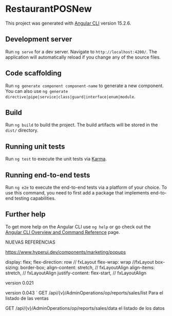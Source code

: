 # RestaurantPOSNew

This project was generated with [Angular CLI](https://github.com/angular/angular-cli) version 15.2.6.

## Development server

Run `ng serve` for a dev server. Navigate to `http://localhost:4200/`. The application will automatically reload if you change any of the source files.

## Code scaffolding

Run `ng generate component component-name` to generate a new component. You can also use `ng generate directive|pipe|service|class|guard|interface|enum|module`.

## Build

Run `ng build` to build the project. The build artifacts will be stored in the `dist/` directory.

## Running unit tests

Run `ng test` to execute the unit tests via [Karma](https://karma-runner.github.io).

## Running end-to-end tests

Run `ng e2e` to execute the end-to-end tests via a platform of your choice. To use this command, you need to first add a package that implements end-to-end testing capabilities.

## Further help

To get more help on the Angular CLI use `ng help` or go check out the [Angular CLI Overview and Command Reference](https://angular.io/cli) page.

NUEVAS REFERENCIAS

https://www.hyperui.dev/components/marketing/popups

display: flex;
flex-direction: row // fxLayout
flex-wrap: wrap //fxLayout
box-sizing: border-box;
align-content: stretch, // fxLayoutAlign
align-items: stretch, // fxLayoutAlign
justify-content: flex-start, // fxLayoutAlign

version 0.021

version 0.043
`
GET /api/{v}/AdminOperations/op/reports/sales/list
Para el listado de las ventas

GET /api/{v}/AdminOperations/op/reports/sales/data
el listado de los datos